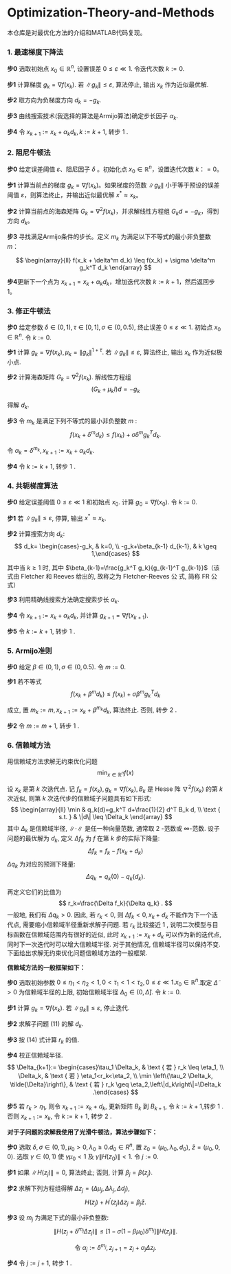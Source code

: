 # Optimization-Theory-and-Methods
本仓库是对最优化方法的介绍和MATLAB代码复现。

### 1. 最速梯度下降法

**步0** 选取初始点 $x_0 \in \mathbb{R}^n$, 设置误差 $0 \leq \varepsilon \ll 1$. 令迭代次数 $k:=0$.

**步1** 计算梯度 $g_k=\nabla f\left(x_k\right)$. 若 $\left\|g_k\right\| \leq \varepsilon$, 算法停止, 输出 $x_k$ 作为近似最优解.

**步2** 取方向为负梯度方向 $d_k=-g_k$.

**步3** 由线搜索技术(我选择的算法是Armijo算法)确定步长因子 $\alpha_k$.

**步4** 令 $x_{k+1}:=x_k+\alpha_k d_k, k:=k+1$​, 转步 1 .

### 2. 阻尼牛顿法

**步0** 给定误差阈值 $\varepsilon$、阻尼因子 $\delta$ 。初始化点 $x_0 \in \mathbb{R}^n$，设置迭代次数 $k：=0$。

**步1** 计算当前点的梯度 $g_k=\nabla f(x_k)$。如果梯度的范数 $\|g_k\|$ 小于等于预设的误差阈值 $\varepsilon$，则算法终止，并输出近似最优解 $x^* \approx x_k$。

**步2** 计算当前点的海森矩阵 $G_k=\nabla^2 f(x_k)$，并求解线性方程组 $G_k d = -g_k$，得到方向 $d_k$。

**步3** 寻找满足Armijo条件的步长。定义 $m_k$ 为满足以下不等式的最小非负整数 $m$：


$$
\begin{array}{ll}
f(x_k + \delta^m d_k) \leq f(x_k) + \sigma \delta^m g_k^T d_k
\end{array}
$$


**步4**更新下一个点为 $x_{k+1} = x_k + \alpha_k d_k$，增加迭代次数 $k := k + 1$，然后返回步 1。

### 3. 修正牛顿法

**步0** 给定参数 $\delta \in(0,1), \tau \in[0,1], \sigma \in(0,0.5)$, 终止误差 $0 \leq \varepsilon \ll 1$. 初始点 $x_0 \in \mathbb{R}^n$. 令 $k:=0$.

**步1** 计算 $g_k=\nabla f\left(x_k\right), \mu_k=\left\|g_k\right\|^{1+\tau}$. 若 $\left\|g_k\right\| \leq \varepsilon$, 算法终止, 输出 $x_k$ 作为近似极小点.

**步2** 计算海森矩阵 $G_k=\nabla^2 f\left(x_k\right)$. 解线性方程组
$$
\left(G_k+\mu_k I\right) d=-g_k
$$

得解 $d_k$.

**步3** 令 $m_k$ 是满足下列不等式的最小非负整数 $m$ :
$$
f\left(x_k+\delta^m d_k\right) \leq f\left(x_k\right)+\sigma \delta^m g_k^T d_k .
$$

令 $\alpha_k=\delta^{m_k}, x_{k+1}:=x_k+\alpha_k d_k$.

**步4** 令 $k:=k+1$, 转步 1 .

### 4. 共轭梯度算法

**步0** 给定误差阈值 $0 \leq \varepsilon \ll 1$ 和初始点 $x_0$. 计算 $g_0=\nabla f\left(x_0\right)$. 令 $k:=0$.

**步1** 若 $\left\|g_k\right\| \leq \varepsilon$, 停算, 输出 $x^* \approx x_k$.

**步2** 计算搜索方向 $d_k:$
$$
d_k= \begin{cases}-g_k, & k=0, \\ -g_k+\beta_{k-1} d_{k-1}, & k \geq 1,\end{cases}
$$

其中当 $k \geq 1$ 时, 其中 $\beta_{k-1}=\frac{g_k^T g_k}{g_{k-1}^T g_{k-1}}$（该式由 Fletcher 和 Reeves 给出的, 故称之为 Fletcher-Reeves 公 式, 简称 FR 公式）

**步3** 利用精确线搜索方法确定搜索步长 $\alpha_k$.

**步4** 令 $x_{k+1}:=x_k+\alpha_k d_k$, 并计算 $g_{k+1}=\nabla f\left(x_{k+1}\right)$.

**步5** 令 $k:=k+1$​​, 转步 1 .

### 5. Armijo准则

**步0** 给定 $\beta \in(0,1), \sigma \in(0,0.5)$. 令 $m:=0$.

**步1** 若不等式
$$
f\left(x_k+\beta^m d_k\right) \leq f\left(x_k\right)+\sigma \beta^m g_k^T d_k
$$

成立, 置 $m_k:=m, x_{k+1}:=x_k+\beta^{m_k} d_k$, 算法终止. 否则, 转步 2 .

**步2** 令 $m:=m+1$, 转步 1 .

### 6. 信赖域方法

用信赖域方法求解无约束优化问题
$$
\min _{x \in \mathbb{R}^n} f(x)
$$

设 $x_k$ 是第 $k$ 次迭代点. 记 $f_k=f\left(x_k\right), g_k=\nabla f\left(x_k\right), B_k$ 是 Hesse 阵 $\nabla^2 f\left(x_k\right)$ 的第 $k$ 次近似, 则第 $k$ 次迭代步的信赖域子问题具有如下形式:
$$
\begin{array}{ll}
\min & q_k(d)=g_k^T d+\frac{1}{2} d^T B_k d, \\
\text { s.t. } & \|d\| \leq \Delta_k
\end{array}
$$
其中 $\Delta_k$ 是信赖域半径, $\|\cdot\|$ 是任一种向量范数, 通常取 2 -范数或 $\infty$-范数. 设子问题的最优解为 $d_k$, 定义 $\Delta f_k$ 为 $f$ 在第 $k$ 步的实际下降量:
$$
\Delta f_k=f_k-f\left(x_k+d_k\right)
$$
$\Delta q_k$ 为对应的预测下降量:
$$
\Delta q_k=q_k(0)-q_k\left(d_k\right) .
$$

再定义它们的比值为
$$
r_k=\frac{\Delta f_k}{\Delta q_k} .
$$
一般地, 我们有 $\Delta q_k>0$. 因此, 若 $r_k<0$, 则 $\Delta f_k<0, x_k+d_k$ 不能作为下一个迭代点, 需要缩小信赖域半径重新求解子问题. 若 $r_k$ 比较接近 1 , 说明二次模型与目标函数在信赖域范围内有很好的近似, 此时 $x_{k+1}:=x_k+d_k$ 可以作为新的迭代点, 同时下一次迭代时可以增大信赖域半径. 对于其他情况, 信赖域半径可以保持不变. 下面给出求解无约束优化问题信赖域方法的一般框架.

**信赖域方法的一般框架如下：**

**步0** 选取初始参数 $0 \leq \eta_1<\eta_2<1,0<\tau_1<1<\tau_2, 0 \leq \varepsilon \ll 1 . x_0 \in \mathbb{R}^n$.取定 $\tilde{\Delta}>0$ 为信赖域半径的上限, 初始信赖域半径 $\Delta_0 \in(0, \tilde{\Delta}]$. 令 $k:=0$.

**步1** 计算 $g_k=\nabla f\left(x_k\right)$. 若 $\left\|g_k\right\| \leq \varepsilon$, 停止迭代.

**步2** 求解子问题 $(11)$ 的解 $d_k$.

**步3** 按 $(14)$ 式计算 $r_k$ 的值.

**步4** 校正信赖域半径.
$$
\Delta_{k+1}:= \begin{cases}\tau_1 \Delta_k, & \text { 若 } r_k \leq \eta_1, \\ \Delta_k, & \text { 若 } \eta_1<r_k<\eta_2, \\ \min \left\{\tau_2 \Delta_k, \tilde{\Delta}\right\}, & \text { 若 } r_k \geq \eta_2,\left\|d_k\right\|=\Delta_k .\end{cases}
$$

**步5** 若 $r_k>\eta_1$, 则令 $x_{k+1}:=x_k+d_k$, 更新矩阵 $B_k$ 到 $B_{k+1}$, 令 $k:=k+1$,转步 1 . 否则 $x_{k+1}:=x_k$, 令 $k:=k+1$, 转步 2 .

**对于子问题的求解我使用了光滑牛顿法，算法步骤如下：**

**步0** 选取 $\delta, \sigma \in(0,1), \mu_0>0, \lambda_0 \geq 0 . d_0 \in R^n$, 置 $z_0=\left(\mu_0, \lambda_0, d_0\right)$, $\bar{z}=\left(\mu_0, 0,0\right)$. 选取 $\gamma \in(0,1)$ 使 $\gamma \mu_0<1$ 及 $\gamma\left\|H\left(z_0\right)\right\|<1$. 令 $j:=0$.

**步1** 如果 $\left\|H\left(z_j\right)\right\|=0$, 算法终止; 否则, 计算 $\beta_j=\beta\left(z_j\right)$.

**步2** 求解下列方程组得解 $\Delta z_j=\left(\Delta \mu_j, \Delta \lambda_j, \Delta d_j\right)$,
$$
H\left(z_j\right)+H^{\prime}\left(z_j\right) \Delta z_j=\beta_j \bar{z} .
$$

**步3** 设 $m_j$ 为满足下式的最小非负整数:
$$
\left\|H\left(z_j+\delta^{m_j} \Delta z_j\right)\right\| \leq\left[1-\sigma\left(1-\beta \mu_0\right) \delta^{m_j}\right]\left\|H\left(z_j\right)\right\| .
$$

$$
\text { 令 } \alpha_j:=\delta^{m_j}, z_{j+1}=z_j+\alpha_j \Delta z_j \text {. }
$$

**步4** 令 $j:=j+1$, 转步 1 .

